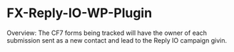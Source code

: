 # FX-Reply-IO-WP-Plugin

Overview: The CF7 forms being tracked will have the owner of each
submission sent as a new contact and lead to the Reply IO campaign givin.
